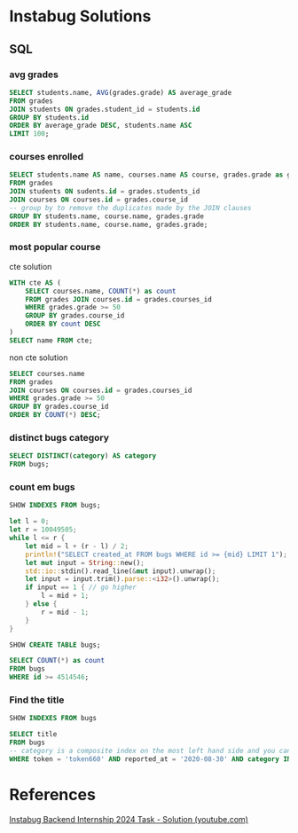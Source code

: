 # Instabug Solutions
## SQL
### avg grades
```sql
SELECT students.name, AVG(grades.grade) AS average_grade
FROM grades
JOIN students ON grades.student_id = students.id
GROUP BY students.id
ORDER BY average_grade DESC, students.name ASC
LIMIT 100;
```
### courses enrolled
```sql
SELECT students.name AS name, courses.name AS course, grades.grade as grade
FROM grades
JOIN students ON sudents.id = grades.students_id
JOIN courses ON courses.id = grades.course_id
-- group by to remove the duplicates made by the JOIN clauses
GROUP BY students.name, course.name, grades.grade
ORDER BY students.name, course.name, grades.grade;
```
### most popular course
cte solution
```sql
WITH cte AS (
	SELECT courses.name, COUNT(*) as count
	FROM grades JOIN courses.id = grades.courses_id
	WHERE grades.grade >= 50
	GROUP BY grades.course_id
	ORDER BY count DESC
)
SELECT name FROM cte;
```
non cte solution
```sql
SELECT courses.name
FROM grades
JOIN courses ON courses.id = grades.courses_id
WHERE grades.grade >= 50
GROUP BY grades.course_id
ORDER BY COUNT(*) DESC;
```
### distinct bugs category
```sql
SELECT DISTINCT(category) AS category
FROM bugs;
```
### count em bugs
```sql
SHOW INDEXES FROM bugs;
```

```rust
let l = 0;
let r = 10049505;
while l <= r {
	let mid = l + (r - l) / 2;
	println!("SELECT created_at FROM bugs WHERE id >= {mid} LIMIT 1");
	let mut input = String::new();
	std::io::stdin().read_line(&mut input).unwrap();
	let input = input.trim().parse::<i32>().unwrap();
	if input == 1 { // go higher
		l = mid + 1;
	} else {
		r = mid - 1;
	}
}
```

```sql
SHOW CREATE TABLE bugs;
```

```sql
SELECT COUNT(*) as count
FROM bugs
WHERE id >= 4514546;
```
### Find the title
```sql
SHOW INDEXES FROM bugs
```

```sql
SELECT title
FROM bugs
-- category is a composite index on the most left hand side and you can search on more than one category using IN, eg. category IN ('bug', 'hamada')
WHERE token = 'token660' AND reported_at = '2020-08-30' AND category IN ('bug')
```
# References
[Instabug Backend Internship 2024 Task - Solution (youtube.com)](https://www.youtube.com/watch?v=xu17JBMnPZA&t=2648s)
